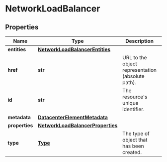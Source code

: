 # NetworkLoadBalancer

## Properties
| Name | Type | Description | Notes |
| ------------ | ------------- | ------------- | ------------- |
| **entities** | [**NetworkLoadBalancerEntities**](NetworkLoadBalancerEntities.md) |  | [optional]  |
| **href** | **str** | URL to the object representation (absolute path). | [optional] [readonly]  |
| **id** | **str** | The resource&#39;s unique identifier. | [optional] [readonly]  |
| **metadata** | [**DatacenterElementMetadata**](DatacenterElementMetadata.md) |  | [optional]  |
| **properties** | [**NetworkLoadBalancerProperties**](NetworkLoadBalancerProperties.md) |  |  |
| **type** | [**Type**](Type.md) | The type of object that has been created. | [optional]  |


